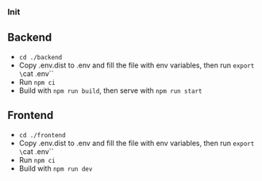 ### Init
## Backend
 - `cd ./backend`
 - Copy .env.dist to .env and fill the file with env variables, then run `export \`cat .env\``
 - Run `npm ci`
 - Build with `npm run build`, then serve with `npm run start`

## Frontend
 - `cd ./frontend`
 - Copy .env.dist to .env and fill the file with env variables, then run `export \`cat .env\``
 - Run `npm ci`
 - Build with `npm run dev`

